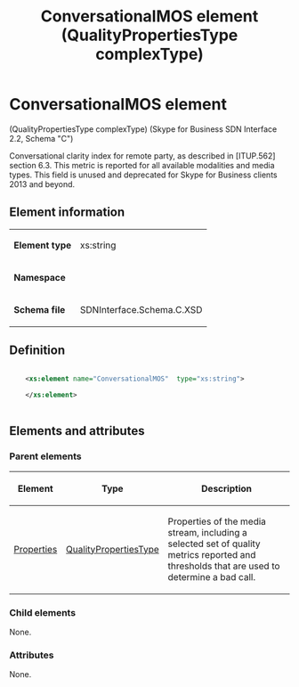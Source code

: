 ﻿---
title: ConversationalMOS element (QualityPropertiesType complexType) 
TOCTitle: ConversationalMOS element
ms:assetid: 256a91f0-d0e7-fe61-5d3e-de8e7d8ec75f
ms:mtpsurl: https://msdn.microsoft.com/library/Mt404729(v=office.16)
ms:contentKeyID: 68250642
ms.date: 08/24/2015
mtps_version: v=office.16
dev_langs:
- xml
---

# ConversationalMOS element 

(QualityPropertiesType complexType) (Skype for Business SDN Interface 2.2, Schema "C")

Conversational clarity index for remote party, as described in \[ITUP.562\] section 6.3. This metric is reported for all available modalities and media types. This field is unused and deprecated for Skype for Business clients 2013 and beyond. 

## Element information

<table>

<tbody>
<tr class="odd">
<td><p><strong>Element type</strong></p></td>
<td><p>xs:string</p></td>
</tr>
<tr class="even">
<td><p><strong>Namespace</strong></p></td>
<td><p></p></td>
</tr>
<tr class="odd">
<td><p><strong>Schema file</strong></p></td>
<td><p>SDNInterface.Schema.C.XSD</p></td>
</tr>
</tbody>
</table>


## Definition

```xml

    <xs:element name="ConversationalMOS"  type="xs:string">
    
    </xs:element>
  
```

## Elements and attributes

### Parent elements

<table>

<thead>
<tr class="header">
<th><p>Element</p></th>
<th><p>Type</p></th>
<th><p>Description</p></th>
</tr>
</thead>
<tbody>
<tr class="odd">
<td><p><a href="properties-element-qualitytype-complextype-skype-for-business-sdn-interface-2-2-schema-c.md">Properties</a></p></td>
<td><p><a href="qualitypropertiestype-complextype-skype-for-business-sdn-interface-2-2-schema-c.md">QualityPropertiesType</a></p></td>
<td><p>Properties of the media stream, including a selected set of quality metrics reported and thresholds that are used to determine a bad call.</p></td>
</tr>
</tbody>
</table>


### Child elements

None.

### Attributes

None.

